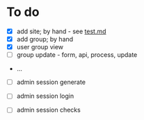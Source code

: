 # To do

- [x] add site; by hand - see [test.md](test.md)
- [x] add group; by hand
- [x] user group view
- [ ] group update - form, api, process, update
- ...
- [ ] admin session generate
- [ ] admin session login
- [ ] admin session checks

